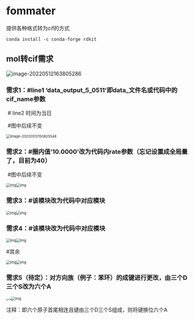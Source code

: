 # fommater

提供各种格式转为cif的方式

```
conda install -c conda-forge rdkit

```


## mol转cif需求

![image-20220512163805286](https://gitee.com/sun__ye/gallery/raw/master/g1121/202205121638902.png)

### 需求1：#line1 ‘data_output_5_0511’即data_文件名或代码中的cif_name参数

​	    # line2 时间为当日

​	    #图中后续不变

<img src="https://gitee.com/sun__ye/gallery/raw/master/g1121/202205121511228.png" alt="image-20220512150825548" style="zoom:67%;" />

### 需求2：#圈内值‘10.0000’改为代码内rate参数（忘记设置成全局量了，目前为40）

​	    #图中后续不变

<img src="https://gitee.com/sun__ye/gallery/raw/master/g1121/202205121511100.png" alt="img" style="zoom:67%;" /><img src="https://gitee.com/sun__ye/gallery/raw/master/g1121/202205121511806.png" alt="img" style="zoom:67%;" />

### 需求3：#该模块改为代码中对应模块

<img src="https://gitee.com/sun__ye/gallery/raw/master/g1121/202205121511626.png" alt="img" style="zoom: 67%;" /><img src="https://gitee.com/sun__ye/gallery/raw/master/g1121/202205121511368.png" alt="img" style="zoom:67%;" />



### 需求4：#该模块改为代码中对应模块

<img src="https://gitee.com/sun__ye/gallery/raw/master/g1121/202205121512848.png" alt="img" style="zoom:67%;" /><img src="https://gitee.com/sun__ye/gallery/raw/master/g1121/202205121512101.png" alt="img" style="zoom:67%;" />

\#其余

<img src="https://gitee.com/sun__ye/gallery/raw/master/g1121/202205121512602.png" alt="img" style="zoom:67%;" /><img src="https://gitee.com/sun__ye/gallery/raw/master/g1121/202205121512695.png" alt="img" style="zoom:67%;" /> 

### 需求5（待定）：对方向族（例子：苯环）的成键进行更改，由三个D三个S改为六个A

<img src="https://gitee.com/sun__ye/gallery/raw/master/g1121/202205121512543.png" alt="img" style="zoom: 33%;" /><img src="https://gitee.com/sun__ye/gallery/raw/master/g1121/202205121512648.png" alt="img" style="zoom:67%;" />

注释：即六个原子首尾相连且键由三个D三个S组成，则将键换位六个A
